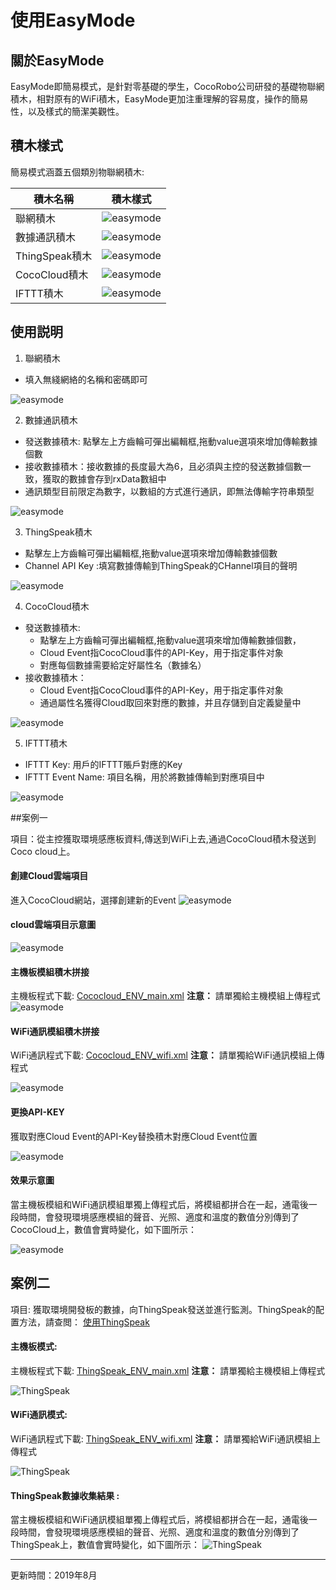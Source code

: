 # 使用EasyMode

## 關於EasyMode
EasyMode即簡易模式，是針對零基礎的學生，CocoRobo公司研發的基礎物聯網積木，相對原有的WiFi積木，EasyMode更加注重理解的容易度，操作的簡易性，以及樣式的簡潔美觀性。

## 積木樣式
 簡易模式涵蓋五個類別物聯網積木:

 | 積木名稱 | 積木樣式         |
| -------- | ------------------ |
| 聯網積木    | ![easymode](../media/easymode/network_blocks.png) |
|  數據通訊積木   |  ![easymode](../media/easymode/transfer_blocks.png) |
| ThingSpeak積木 |  ![easymode](../media/easymode/ThingSpeak_blocks.png)|
|CocoCloud積木  | ![easymode](../media/easymode/CocoCloud_blocks.png) |
| IFTTT積木 | ![easymode](../media/easymode/IFTTT_blocks.png) |


## 使用説明
1. 聯網積木
  * 填入無綫網絡的名稱和密碼即可

 ![easymode](../media/easymode/network_blocks.png)



2. 數據通訊積木
  * 發送數據積木: 點擊左上方齒輪可彈出編輯框,拖動value選項來增加傳輸數據個數
  * 接收數據積木：接收數據的長度最大為6，且必須與主控的發送數據個數一致，獲取的數據會存到rxData數組中
  * 通訊類型目前限定為數字，以數組的方式進行通訊，即無法傳輸字符串類型

  ![easymode](../media/easymode/transfer_detail.png)

3. ThingSpeak積木
  *  點擊左上方齒輪可彈出編輯框,拖動value選項來增加傳輸數據個數
  *  Channel API Key :填寫數據傳輸到ThingSpeak的CHannel項目的聲明

  ![easymode](../media/easymode/ThingSpeak_detail.png)


4. CocoCloud積木
  * 發送數據積木:
    * 點擊左上方齒輪可彈出編輯框,拖動value選項來增加傳輸數據個數，
    * Cloud Event指CocoCloud事件的API-Key，用于指定事件对象
    * 對應每個數據需要給定好屬性名（數據名）
  * 接收數據積木：
    * Cloud Event指CocoCloud事件的API-Key，用于指定事件对象
    * 通過屬性名獲得Cloud取回來對應的數據，并且存儲到自定義變量中

 ![easymode](../media/easymode/CocoCloud_detail.png)

5. IFTTT積木
  * IFTTT Key: 用戶的IFTTT賬戶對應的Key
  * IFTTT Event Name: 項目名稱，用於將數據傳輸到對應項目中

 ![easymode](../media/easymode/IFTTT_detail.png)

##案例一

 項目：從主控獲取環境感應板資料,傳送到WiFi上去,通過CocoCloud積木發送到Coco cloud上。

 #### 創建Cloud雲端項目

 進入CocoCloud網站，選擇創建新的Event
  ![easymode](../media/easymode/easymode_cloud_setting.png)

 #### cloud雲端項目示意圖

  ![easymode](../media/easymode/easymode_cloud_setting_event.png)

 #### 主機板模組積木拼接
 主機板程式下載: <a href="../xml/Cococloud_ENV_main.xml" download>Cococloud_ENV_main.xml</a>
 **注意：** 請單獨給主機模組上傳程式
  ![easymode](../media/easymode/easymode_getCloud_example_m.png)


 ####  WiFi通訊模組積木拼接

 WiFi通訊程式下載: <a href="../xml/Cococloud_ENV_wifi.xml" download>Cococloud_ENV_wifi.xml</a>
 **注意：** 請單獨給WiFi通訊模組上傳程式

  ![easymode](../media/easymode/easymode_getCloud_example_w.png)

 ####  更換API-KEY

 獲取對應Cloud Event的API-Key替換積木對應Cloud Event位置

  ![easymode](../media/easymode/easymode_getCloud_example_getkey.png)


#### 效果示意圖

 當主機板模組和WiFi通訊模組單獨上傳程式后，將模組都拼合在一起，通電後一段時間，會發現環境感應模組的聲音、光照、適度和溫度的數值分別傳到了CocoCloud上，數值會實時變化，如下圖所示：

  ![easymode](../media/easymode/easymode_getCloud_example_result.png)

## 案例二

項目: 獲取環境開發板的數據，向ThingSpeak發送並進行監測。ThingSpeak的配置方法，請查閲： [使用ThingSpeak](/thingspeak.md)

#### 主機板模式:

 主機板程式下載: <a href="../xml/Thingspeak_ENV_main.xml" download>ThingSpeak_ENV_main.xml</a>
 **注意：** 請單獨給主機模組上傳程式

![ThingSpeak](../media/ThingSpeak_example_main.png)

#### WiFi通訊模式:
 WiFi通訊程式下載: <a href="../xml/Thingspeak_ENV_wifi.xml" download>ThingSpeak_ENV_wifi.xml</a>
 **注意：** 請單獨給WiFi通訊模組上傳程式

![ThingSpeak](../media/ThingSpeak_example_wifi.png)

#### ThingSpeak數據收集結果 :

當主機板模組和WiFi通訊模組單獨上傳程式后，將模組都拼合在一起，通電後一段時間，會發現環境感應模組的聲音、光照、適度和溫度的數值分別傳到了ThingSpeak上，數值會實時變化，如下圖所示：
![ThingSpeak](../media/ThingSpeak_example_res.png)

---
更新時間：2019年8月
